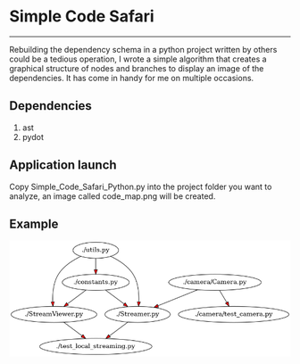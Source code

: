 # Simple Code Safari
***
Rebuilding the dependency schema in a python project written by others could be a tedious operation, I wrote a simple algorithm that creates a graphical structure of nodes and branches to display an image of the dependencies. It has come in handy for me on multiple occasions.

## Dependencies
1. ast
2. pydot

## Application launch
Copy Simple_Code_Safari_Python.py into the project folder you want to analyze, an image called code_map.png will be created.

## Example

![](code_map.png)


